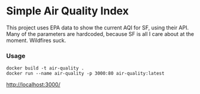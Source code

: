 # Simple Air Quality Index

This project uses EPA data to show the current AQI for SF, using their API. Many of the parameters are hardcoded, because SF is all I care about at the moment. Wildfires suck.

### Usage

```
docker build -t air-quality .
docker run --name air-quality -p 3000:80 air-quality:latest
```
[http://localhost:3000/](http://localhost:3000/)